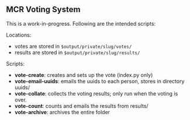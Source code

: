 ## MCR Voting System

This is a work-in-progress. Following are the intended scripts:

Locations:

- votes are stored in `$output/private/slug/votes/`
- results are stored in `$output/private/slug/results/`

Scripts:

- **vote-create**: creates and sets up the vote (index.py only)
- **vote-email-uuids**: emails the uuids to each person, stores in directory uuids/
- **vote-collate**: collects the voting results; only run when the voting is over.
- **vote-count**: counts and emails the results from results/
- **vote-archive**: archives the entire folder


